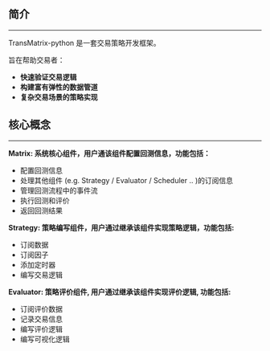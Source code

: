 
## 简介
---
TransMatrix-python 是一套交易策略开发框架。

旨在帮助交易者：
- <b> 快速验证交易逻辑 </b>
- <b> 构建富有弹性的数据管道 </b>
- <b> 复杂交易场景的策略实现 </b>


## 核心概念

---
<b> Matrix: 系统核心组件，用户通该组件配置回测信息，功能包括： </b>

  - 配置回测信息
  - 处理其他组件 (e.g. Strategy / Evaluator / Scheduler .. )的订阅信息
  - 管理回测流程中的事件流
  - 执行回测和评价
  - 返回回测结果

<b> Strategy: 策略编写组件，用户通过继承该组件实现策略逻辑，功能包括: </b>

  - 订阅数据 
  - 订阅因子
  - 添加定时器
  - 编写交易逻辑


<b> Evaluator: 策略评价组件, 用户通过继承该组件实现评价逻辑, 功能包括: </b>

  - 订阅评价数据
  - 记录交易信息
  - 编写评价逻辑
  - 编写可视化逻辑


  
